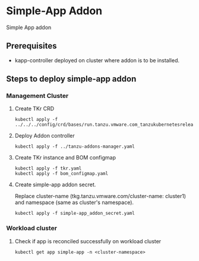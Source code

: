 # Simple-App Addon
Simple App addon

## Prerequisites
* kapp-controller deployed on cluster where addon is to be installed.

## Steps to deploy simple-app addon

### Management Cluster

1. Create TKr CRD
   
    ```shell
    kubectl apply -f ../../../config/crd/bases/run.tanzu.vmware.com_tanzukubernetesreleases.yaml
    ```

2. Deploy Addon controller

    ```shell
    kubectl apply -f ../tanzu-addons-manager.yaml
    ```

3. Create TKr instance and BOM configmap

   ```shell
   kubectl apply -f tkr.yaml
   kubectl apply -f bom_configmap.yaml
   ``` 

4. Create simple-app addon secret.
 
   Replace cluster-name (tkg.tanzu.vmware.com/cluster-name: cluster1) and 
   namespace (same as cluster's namespace).
   
    ```shell
    kubectl apply -f simple-app_addon_secret.yaml
    ```

### Workload cluster

1. Check if app is reconciled successfully on workload cluster

    ```shell
    kubectl get app simple-app -n <cluster-namespace>
    ```